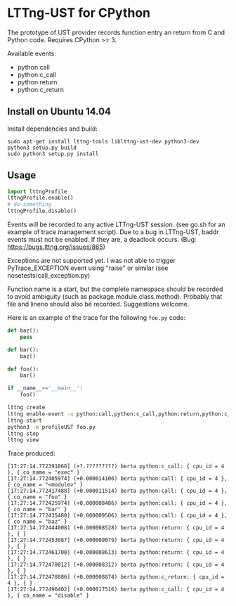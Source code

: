 # LTTng-UST for CPython #

The prototype of UST provider records function entry an return from C and
Python code. Requires CPython >= 3.

Available events:
* python:call
* python:c_call
* python:return
* python:c_return

## Install on Ubuntu 14.04 ##

Install dependencies and build:
```
sudo apt-get install lttng-tools liblttng-ust-dev python3-dev
python3 setup.py build
sudo python3 setup.py install
```

## Usage ##

```python
import lttngProfile
lttngProfile.enable()
# do something
lttngProfile.disable()
```

Events will be recorded to any active LTTng-UST session. (see go.sh for an
example of trace management script). Due to a bug in LTTng-UST, baddr events
must not be enabled. If they are, a deadlock occurs. (Bug:
https://bugs.lttng.org/issues/865)

Exceptions are not supported yet. I was not able to trigger PyTrace_EXCEPTION
event using "raise" or similar (see nosetests/call_exception.py)

Function name is a start, but the complete namespace should be recorded to
avoid ambiguity (such as package.module.class.method). Probably that file and
lineno should also be recorded. Suggestions welcome.

Here is an example of the trace for the following `foo.py` code:

```python
def baz():
    pass

def bar():
    baz()

def foo():
    bar()

if __name__=='__main__':
    foo()
```

```bash
lttng create
lttng enable-event -u python:call,python:c_call,python:return,python:c_return
lttng start
python3 -m profileUST foo.py
lttng stop
lttng view
```

Trace produced:
```
[17:27:14.772391868] (+?.?????????) berta python:c_call: { cpu_id = 4 }, { co_name = "exec" }
[17:27:14.772405974] (+0.000014106) berta python:call: { cpu_id = 4 }, { co_name = "<module>" }
[17:27:14.772417488] (+0.000011514) berta python:call: { cpu_id = 4 }, { co_name = "foo" }
[17:27:14.772425974] (+0.000008486) berta python:call: { cpu_id = 4 }, { co_name = "bar" }
[17:27:14.772435480] (+0.000009506) berta python:call: { cpu_id = 4 }, { co_name = "baz" }
[17:27:14.772444008] (+0.000008528) berta python:return: { cpu_id = 4 }, { }
[17:27:14.772453087] (+0.000009079) berta python:return: { cpu_id = 4 }, { }
[17:27:14.772461700] (+0.000008613) berta python:return: { cpu_id = 4 }, { }
[17:27:14.772470012] (+0.000008312) berta python:return: { cpu_id = 4 }, { }
[17:27:14.772478886] (+0.000008874) berta python:c_return: { cpu_id = 4 }, { }
[17:27:14.772496402] (+0.000017516) berta python:c_call: { cpu_id = 4 }, { co_name = "disable" }
```

